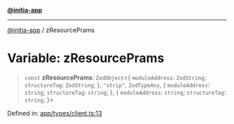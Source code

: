 [**@initia-app**](../types.md)

***

[@initia-app](../types.md) / zResourcePrams

# Variable: zResourcePrams

> `const` **zResourcePrams**: `ZodObject`\<\{ `moduleAddress`: `ZodString`; `structureTag`: `ZodString`; \}, `"strip"`, `ZodTypeAny`, \{ `moduleAddress`: `string`; `structureTag`: `string`; \}, \{ `moduleAddress`: `string`; `structureTag`: `string`; \}\>

Defined in: [app/types/client.ts:13](https://github.com/hanwong/app-v2/blob/087f9ea496ced31d9a3b187baa11cd5456705527/app/types/client.ts#L13)

